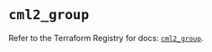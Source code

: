 # `cml2_group`

Refer to the Terraform Registry for docs: [`cml2_group`](https://registry.terraform.io/providers/ciscodevnet/cml2/0.8.5/docs/resources/group).
